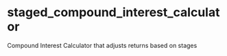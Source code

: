 # staged_compound_interest_calculator
Compound Interest Calculator that adjusts returns based on stages
